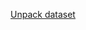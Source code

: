 [Unpack dataset](https://drive.google.com/file/d/1Rwoe32JUEiuY-1PKNOkf04tENXcbycLR/view?usp=sharing)
